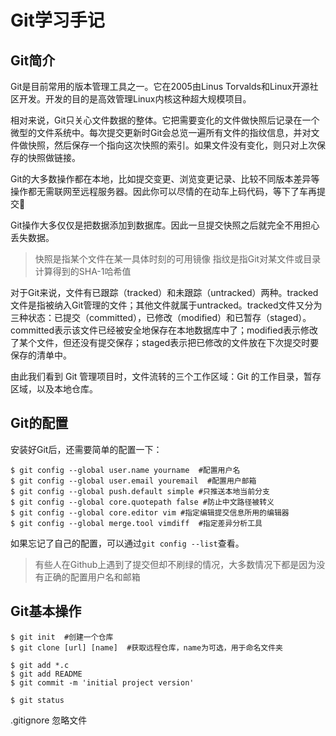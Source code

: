 # Git学习手记

## Git简介
Git是目前常用的版本管理工具之一。它在2005由Linus Torvalds和Linux开源社区开发。开发的目的是高效管理Linux内核这种超大规模项目。

相对来说，Git只关心文件数据的整体。它把需要变化的文件做快照后记录在一个微型的文件系统中。每次提交更新时Git会总览一遍所有文件的指纹信息，并对文件做快照，然后保存一个指向这次快照的索引。如果文件没有变化，则只对上次保存的快照做链接。

Git的大多数操作都在本地，比如提交变更、浏览变更记录、比较不同版本差异等操作都无需联网至远程服务器。因此你可以尽情的在动车上码代码，等下了车再提交🌚

Git操作大多仅仅是把数据添加到数据库。因此一旦提交快照之后就完全不用担心丢失数据。

>快照是指某个文件在某一具体时刻的可用镜像
>指纹是指Git对某文件或目录计算得到的SHA-1哈希值

对于Git来说，文件有已跟踪（tracked）和未跟踪（untracked）两种。tracked文件是指被纳入Git管理的文件；其他文件就属于untracked。tracked文件又分为三种状态：已提交（committed），已修改（modified）和已暂存（staged）。committed表示该文件已经被安全地保存在本地数据库中了；modified表示修改了某个文件，但还没有提交保存；staged表示把已修改的文件放在下次提交时要保存的清单中。

由此我们看到 Git 管理项目时，文件流转的三个工作区域：Git 的工作目录，暂存区域，以及本地仓库。

## Git的配置
安装好Git后，还需要简单的配置一下：
```cli
$ git config --global user.name yourname  #配置用户名
$ git config --global user.email youremail  #配置用户邮箱
$ git config --global push.default simple #只推送本地当前分支
$ git config --global core.quotepath false #防止中文路径被转义
$ git config --global core.editor vim #指定编辑提交信息所用的编辑器
$ git config --global merge.tool vimdiff  #指定差异分析工具
```
如果忘记了自己的配置，可以通过`git config --list`查看。

>有些人在Github上遇到了提交但却不刷绿的情况，大多数情况下都是因为没有正确的配置用户名和邮箱

## Git基本操作

```
$ git init  #创建一个仓库
$ git clone [url] [name]  #获取远程仓库，name为可选，用于命名文件夹

$ git add *.c
$ git add README
$ git commit -m 'initial project version'

$ git status
```

.gitignore 忽略文件